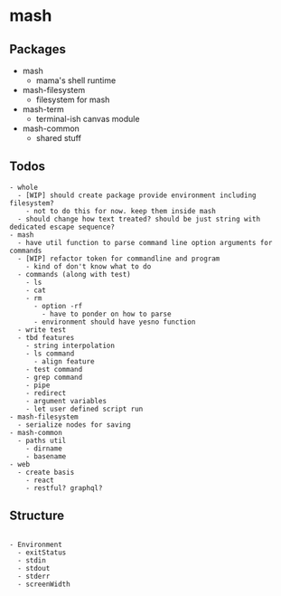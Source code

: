 # mash

## Packages

- mash
  - mama's shell runtime
- mash-filesystem
  - filesystem for mash
- mash-term
  - terminal-ish canvas module
- mash-common
  - shared stuff

## Todos

```
- whole
  - [WIP] should create package provide environment including filesystem?
    - not to do this for now. keep them inside mash
  - should change how text treated? should be just string with dedicated escape sequence?
- mash
  - have util function to parse command line option arguments for commands
  - [WIP] refactor token for commandline and program
    - kind of don't know what to do
  - commands (along with test)
    - ls
    - cat
    - rm
      - option -rf
        - have to ponder on how to parse
      - environment should have yesno function
  - write test
  - tbd features
    - string interpolation
    - ls command
      - align feature
    - test command
    - grep command
    - pipe
    - redirect
    - argument variables
    - let user defined script run
- mash-filesystem
  - serialize nodes for saving
- mash-common
  - paths util
    - dirname
    - basename
- web
  - create basis
    - react
    - restful? graphql?
```

## Structure

```

- Environment
  - exitStatus
  - stdin
  - stdout
  - stderr
  - screenWidth
```
